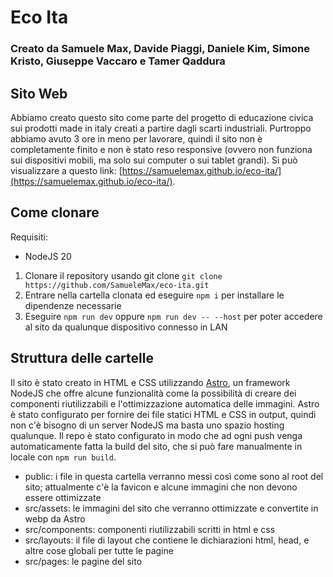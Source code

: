 # Eco Ita
### Creato da Samuele Max, Davide Piaggi, Daniele Kim, Simone Kristo, Giuseppe Vaccaro e Tamer Qaddura

## Sito Web
Abbiamo creato questo sito come parte del progetto di educazione civica sui prodotti made in italy creati a partire dagli scarti industriali. Purtroppo abbiamo avuto 3 ore in meno per lavorare, quindi il sito non è completamente finito e non è stato reso responsive (ovvero non funziona sui dispositivi mobili, ma solo sui computer o sui tablet grandi). Si può visualizzare a questo link: [https://samuelemax.github.io/eco-ita/](https://samuelemax.github.io/eco-ita/).

## Come clonare
Requisiti:
- NodeJS 20

1. Clonare il repository usando git clone `git clone https://github.com/SamueleMax/eco-ita.git`
2. Entrare nella cartella clonata ed eseguire `npm i` per installare le dipendenze necessarie
3. Eseguire `npm run dev` oppure `npm run dev -- --host` per poter accedere al sito da qualunque dispositivo connesso in LAN

## Struttura delle cartelle
Il sito è stato creato in HTML e CSS utilizzando [Astro](https://astro.build/), un framework NodeJS che offre alcune funzionalità come la possibilità di creare dei componenti riutilizzabili e l'ottimizzazione automatica delle immagini. Astro è stato configurato per fornire dei file statici HTML e CSS in output, quindi non c'è bisogno di un server NodeJS ma basta uno spazio hosting qualunque. Il repo è stato configurato in modo che ad ogni push venga automaticamente fatta la build del sito, che si può fare manualmente in locale con `npm run build`.

- public: i file in questa cartella verranno messi così come sono al root del sito; attualmente c'è la favicon e alcune immagini che non devono essere ottimizzate
- src/assets: le immagini del sito che verranno ottimizzate e convertite in webp da Astro
- src/components: componenti riutilizzabili scritti in html e css
- src/layouts: il file di layout che contiene le dichiarazioni html, head, e altre cose globali per tutte le pagine
- src/pages: le pagine del sito
